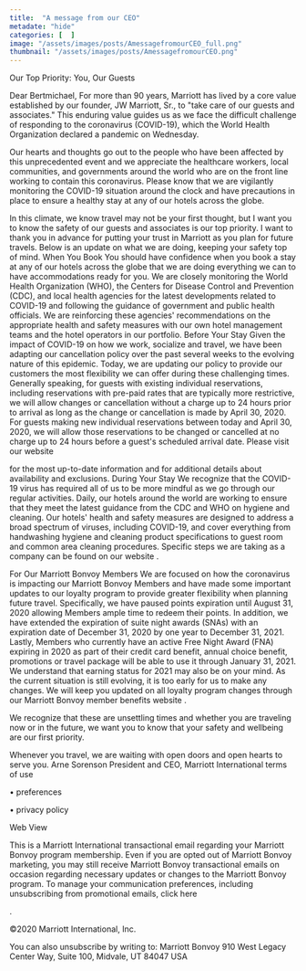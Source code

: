 ```yaml
---
title:  "A message from our CEO"
metadate: "hide"
categories: [  ]
image: "/assets/images/posts/AmessagefromourCEO_full.png"
thumbnail: "/assets/images/posts/AmessagefromourCEO.png"
---
```

Our Top Priority: You, Our Guests
  


Dear Bertmichael,
For more than 90 years, Marriott has lived by a core value established by
our founder, JW Marriott, Sr., to "take care of our guests and associates."
This enduring value guides us as we face the difficult challenge of
responding to the coronavirus (COVID-19), which the World Health
Organization declared a pandemic on Wednesday.

Our hearts and thoughts go out to the people who have been affected by this
unprecedented event and we appreciate the healthcare workers, local
communities, and governments around the world who are on the front line
working to contain this coronavirus. Please know that we are vigilantly
monitoring the COVID-19 situation around the clock and have precautions in
place to ensure a healthy stay at any of our hotels across the globe.

In this climate, we know travel may not be your first thought, but I want
you to know the safety of our guests and associates is our top priority. I
want to thank you in advance for putting your trust in Marriott as you plan
for future travels. Below is an update on what we are doing, keeping your
safety top of mind.
When You Book
You should have confidence when you book a stay at any of our hotels across
the globe that we are doing everything we can to have accommodations ready
for you. We are closely monitoring the World Health Organization (WHO), the
Centers for Disease Control and Prevention (CDC), and local health agencies
for the latest developments related to COVID-19 and following the guidance
of government and public health officials. We are reinforcing these
agencies' recommendations on the appropriate health and safety measures
with our own hotel management teams and the hotel operators in our
portfolio.
Before Your Stay
Given the impact of COVID-19 on how we work, socialize and travel, we have
been adapting our cancellation policy over the past several weeks to the
evolving nature of this epidemic. Today, we are updating our policy to
provide our customers the most flexibility we can offer during these
challenging times. Generally speaking, for guests with existing individual
reservations, including reservations with pre-paid rates that are typically
more restrictive, we will allow changes or cancellation without a charge up
to 24 hours prior to arrival as long as the change or cancellation is made
by April 30, 2020. For guests making new individual reservations between
today and April 30, 2020, we will allow those reservations to be changed or
cancelled at no charge up to 24 hours before a guest's scheduled arrival
date. Please visit our website

for the most up-to-date information and for additional details about
availability and exclusions.
During Your Stay
We recognize that the COVID-19 virus has required all of us to be more
mindful as we go through our regular activities. Daily, our hotels around
the world are working to ensure that they meet the latest guidance from the
CDC and WHO on hygiene and cleaning. Our hotels' health and safety measures
are designed to address a broad spectrum of viruses, including COVID-19,
and cover everything from handwashing hygiene and cleaning product
specifications to guest room and common area cleaning procedures. Specific
steps we are taking as a company can be found on our website
.

For Our Marriott Bonvoy Members
We are focused on how the coronavirus is impacting our Marriott Bonvoy
Members and have made some important updates to our loyalty program to
provide greater flexibility when planning future travel. Specifically, we
have paused points expiration until August 31, 2020 allowing Members ample
time to redeem their points. In addition, we have extended the expiration
of suite night awards (SNAs) with an expiration date of December 31, 2020
by one year to December 31, 2021. Lastly, Members who currently have an
active Free Night Award (FNA) expiring in 2020 as part of their credit card
benefit, annual choice benefit, promotions or travel package will be able
to use it through January 31, 2021. We understand that earning status for
2021 may also be on your mind. As the current situation is still evolving,
it is too early for us to make any changes. We will keep you updated on all
loyalty program changes through our Marriott Bonvoy member benefits website
.


We recognize that these are unsettling times and whether you are traveling
now or in the future, we want you to know that your safety and wellbeing
are our first priority.

Whenever you travel, we are waiting with open doors and open hearts to
serve you.
Arne Sorenson
President and CEO, Marriott International
terms of use

• preferences

• privacy policy

Web View

This is a Marriott International transactional email regarding your
Marriott Bonvoy program membership. Even if you are opted out of
Marriott Bonvoy marketing, you may still receive Marriott Bonvoy
transactional emails on occasion regarding necessary updates or changes to
the Marriott Bonvoy program. To manage your communication preferences,
including unsubscribing from promotional emails, click here

.

©2020 Marriott International, Inc.

You can also unsubscribe by writing to:
Marriott Bonvoy
910 West Legacy Center Way, Suite 100, Midvale, UT 84047 USA

